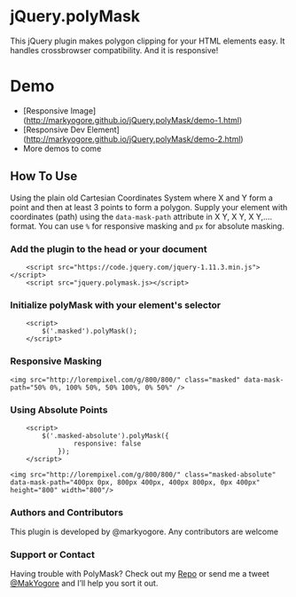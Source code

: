# jQuery.polyMask
This jQuery plugin makes polygon clipping for your HTML elements easy. It handles crossbrowser compatibility. And it is responsive!

# Demo
* [Responsive Image] (http://markyogore.github.io/jQuery.polyMask/demo-1.html)
* [Responsive Dev Element] (http://markyogore.github.io/jQuery.polyMask/demo-2.html)
* More demos to come

## How To Use
Using the plain old Cartesian Coordinates System where X and Y form a point and then at least 3 points to form a polygon. Supply your element with coordinates (path) using the `data-mask-path` attribute in X Y, X Y, X Y,.... format. You can use `%` for responsive masking and `px` for absolute masking.

### Add the plugin to the head or your document
```
    <script src="https://code.jquery.com/jquery-1.11.3.min.js"></script>
    <script src="jquery.polymask.js></script>
```

### Initialize polyMask with your element's selector
```
    <script>
        $('.masked').polyMask();
    </script>
```

### Responsive Masking
`<img src="http://lorempixel.com/g/800/800/" class="masked" data-mask-path="50% 0%, 100% 50%, 50% 100%, 0% 50%" />`


### Using Absolute Points
```
    <script>
        $('.masked-absolute').polyMask({
                responsive: false
            });
    </script>
```

`<img src="http://lorempixel.com/g/800/800/" class="masked-absolute" data-mask-path="400px 0px, 800px 400px, 400px 800px, 0px 400px" height="800" width="800"/>`


### Authors and Contributors
This plugin is developed by @markyogore. Any contributors are welcome

### Support or Contact
Having trouble with PolyMask? Check out my [Repo](https://github.com/markyogore/jQuery.polyMask) or send me a tweet [@MakYogore](https://twitter.com/MakYogore) and I’ll help you sort it out.
